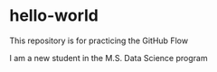 # hello-world
This repository is for practicing the GitHub Flow

I am a new student in the M.S. Data Science program
